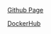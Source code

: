 ---
---

[Github Page](https://github.com/ultralytics/yolov5)

[DockerHub](https://hub.docker.com/r/ultralytics/yolov5)